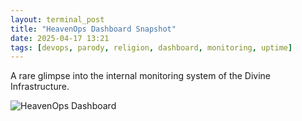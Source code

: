 ```yaml
---
layout: terminal_post
title: "HeavenOps Dashboard Snapshot"
date: 2025-04-17 13:21
tags: [devops, parody, religion, dashboard, monitoring, uptime]
---
```


A rare glimpse into the internal monitoring system of the Divine Infrastructure.

![HeavenOps Dashboard](/assets/img/A_fictional_dashboard-style_digital_image_titled_.png)
